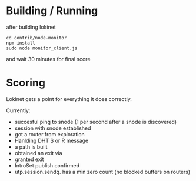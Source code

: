 # Building / Running

after building lokinet

```
cd contrib/node-monitor
npm install
sudo node monitor_client.js
```

and wait 30 minutes for final score

# Scoring

Lokinet gets a point for everything it does correctly.

Currently:
- succesful ping to snode (1 per second after a snode is discovered)
- session with snode established
- got a router from exploration
- Hanlding DHT S or R message
- a path is built
- obtained an exit via
- granted exit
- IntroSet publish confirmed
- utp.session.sendq. has a min zero count (no blocked buffers on routers)
